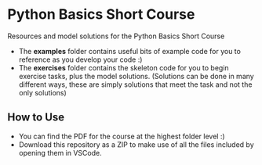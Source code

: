 # Python Basics Short Course
Resources and model solutions for the Python Basics Short Course

- The **examples** folder contains useful bits of example code for you to reference as you develop your code :)
- The **exercises** folder contains the skeleton code for you to begin exercise tasks, plus the model solutions. (Solutions can be done in many different ways, these are simply solutions that meet the task and not the only solutions)

## How to Use
- You can find the PDF for the course at the highest folder level :)
- Download this repository as a ZIP to make use of all the files included by opening them in VSCode.
